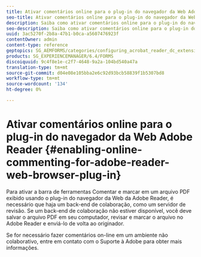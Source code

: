 ```yaml
---
title: Ativar comentários online para o plug-in do navegador da Web Adobe Reader
seo-title: Ativar comentários online para o plug-in do navegador da Web Adobe Reader
description: Saiba como ativar comentários online para o plug-in do navegador da Web Adobe Reader.
seo-description: Saiba como ativar comentários online para o plug-in do navegador da Web Adobe Reader.
uuid: 3ac5270f-2b8a-47b1-b0ca-a5607476923f
contentOwner: admin
content-type: reference
geptopics: SG_AEMFORMS/categories/configuring_acrobat_reader_dc_extensions
products: SG_EXPERIENCEMANAGER/6.4/FORMS
discoiquuid: 9c4f8e1e-c2f7-4648-9a2a-104bd540a47a
translation-type: tm+mt
source-git-commit: d04e08e105bba2e6c92d93bcb58839f1b5307bd8
workflow-type: tm+mt
source-wordcount: '134'
ht-degree: 0%

---
```



# Ativar comentários online para o plug-in do navegador da Web Adobe Reader {#enabling-online-commenting-for-adobe-reader-web-browser-plug-in}

Para ativar a barra de ferramentas Comentar e marcar em um arquivo PDF exibido usando o plug-in do navegador da Web da Adobe Reader, é necessário que haja um back-end de colaboração, como um servidor de revisão. Se um back-end de colaboração não estiver disponível, você deve salvar o arquivo PDF em seu computador, revisar e marcar o arquivo no Adobe Reader e enviá-lo de volta ao originador.

Se for necessário fazer comentários on-line em um ambiente não colaborativo, entre em contato com o Suporte à Adobe para obter mais informações.

